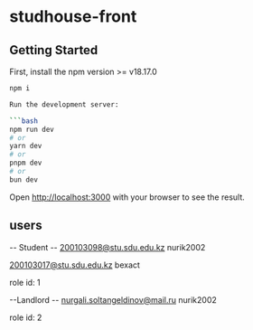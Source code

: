 # studhouse-front

## Getting Started
First, install the npm version >= v18.17.0
```bash
npm i

Run the development server:

```bash
npm run dev
# or
yarn dev
# or
pnpm dev
# or
bun dev
```
Open [http://localhost:3000](http://localhost:3000) with your browser to see the result.


## users

-- Student --
200103098@stu.sdu.edu.kz
nurik2002

200103017@stu.sdu.edu.kz
bexact


role id: 1

--Landlord --
nurgali.soltangeldinov@mail.ru
nurik2002

role id: 2

